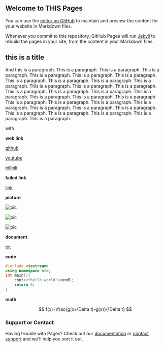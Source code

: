 ## Welcome to THIS Pages

You can use the [editor on GitHub](https://github.com/fish-yxr/fish-yxr.github.io/edit/main/README.md) to maintain and preview the content for your website in Markdown files.

Whenever you commit to this repository, GitHub Pages will run [Jekyll](https://jekyllrb.com/) to rebuild the pages in your site, from the content in your Markdown files.

## this is a title

And this is a paragraph. This is a paragraph. This is a paragraph. This is a paragraph. This is a paragraph. This is a paragraph. This is a paragraph. This is a paragraph. This is a paragraph. This is a paragraph. This is a paragraph. This is a paragraph. This is a paragraph. This is a paragraph. This is a paragraph. This is a paragraph. This is a paragraph. This is a paragraph. This is a paragraph. This is a paragraph. This is a paragraph. This is a paragraph. This is a paragraph. This is a paragraph. This is a paragraph. This is a paragraph. This is a paragraph. This is a paragraph. This is a paragraph. This is a paragraph. This is a paragraph. This is a paragraph. This is a paragraph. 

with

**web link**

[github](https://github.com)

[youtube](https://youtube.com)

[bilibili](https://bilibili.com)

**failed link**

[link](1234567890)

**picture**

![pic](1.png)

![pic](2.png)

![pic](3.png)

**document**

[txt](1.txt)

**code**

```c++
#include <iostream>
using namespace std;
int main(){
    cout<<"hello world"<<endl;
    return 0;
}
```

**math**

$$
f(x)=\frac{g(x+\Delta t)-g(x)}{\Delta t}
$$

### Support or Contact

Having trouble with Pages? Check out our [documentation](https://docs.github.com/categories/github-pages-basics/) or [contact support](https://support.github.com/contact) and we’ll help you sort it out.
